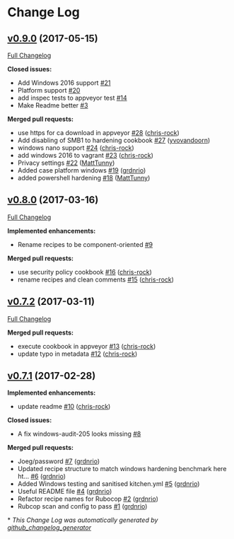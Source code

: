# Change Log

## [v0.9.0](https://github.com/dev-sec/chef-windows-hardening/tree/v0.9.0) (2017-05-15)
[Full Changelog](https://github.com/dev-sec/chef-windows-hardening/compare/v0.8.0...v0.9.0)

**Closed issues:**

- Add Windows 2016 support [\#21](https://github.com/dev-sec/chef-windows-hardening/issues/21)
- Platform support [\#20](https://github.com/dev-sec/chef-windows-hardening/issues/20)
- add inspec tests to appveyor test [\#14](https://github.com/dev-sec/chef-windows-hardening/issues/14)
- Make Readme better [\#3](https://github.com/dev-sec/chef-windows-hardening/issues/3)

**Merged pull requests:**

- use https for ca download in appveyor [\#28](https://github.com/dev-sec/chef-windows-hardening/pull/28) ([chris-rock](https://github.com/chris-rock))
- Add disabling of SMB1 to hardening cookbook [\#27](https://github.com/dev-sec/chef-windows-hardening/pull/27) ([yvovandoorn](https://github.com/yvovandoorn))
- windows nano support [\#24](https://github.com/dev-sec/chef-windows-hardening/pull/24) ([chris-rock](https://github.com/chris-rock))
- add windows 2016 to vagrant [\#23](https://github.com/dev-sec/chef-windows-hardening/pull/23) ([chris-rock](https://github.com/chris-rock))
- Privacy settings [\#22](https://github.com/dev-sec/chef-windows-hardening/pull/22) ([MattTunny](https://github.com/MattTunny))
- Added case platform windows [\#19](https://github.com/dev-sec/chef-windows-hardening/pull/19) ([grdnrio](https://github.com/grdnrio))
- added powershell hardening [\#18](https://github.com/dev-sec/chef-windows-hardening/pull/18) ([MattTunny](https://github.com/MattTunny))

## [v0.8.0](https://github.com/dev-sec/chef-windows-hardening/tree/v0.8.0) (2017-03-16)
[Full Changelog](https://github.com/dev-sec/chef-windows-hardening/compare/v0.7.2...v0.8.0)

**Implemented enhancements:**

- Rename recipes to be component-oriented [\#9](https://github.com/dev-sec/chef-windows-hardening/issues/9)

**Merged pull requests:**

- use security policy cookbook [\#16](https://github.com/dev-sec/chef-windows-hardening/pull/16) ([chris-rock](https://github.com/chris-rock))
- rename recipes and clean comments [\#15](https://github.com/dev-sec/chef-windows-hardening/pull/15) ([chris-rock](https://github.com/chris-rock))

## [v0.7.2](https://github.com/dev-sec/chef-windows-hardening/tree/v0.7.2) (2017-03-11)
[Full Changelog](https://github.com/dev-sec/chef-windows-hardening/compare/v0.7.1...v0.7.2)

**Merged pull requests:**

- execute cookbook in appveyor [\#13](https://github.com/dev-sec/chef-windows-hardening/pull/13) ([chris-rock](https://github.com/chris-rock))
- update typo in metadata [\#12](https://github.com/dev-sec/chef-windows-hardening/pull/12) ([chris-rock](https://github.com/chris-rock))

## [v0.7.1](https://github.com/dev-sec/chef-windows-hardening/tree/v0.7.1) (2017-02-28)
**Implemented enhancements:**

- update readme [\#10](https://github.com/dev-sec/chef-windows-hardening/pull/10) ([chris-rock](https://github.com/chris-rock))

**Closed issues:**

- A fix windows-audit-205 looks missing [\#8](https://github.com/dev-sec/chef-windows-hardening/issues/8)

**Merged pull requests:**

- Joeg/password [\#7](https://github.com/dev-sec/chef-windows-hardening/pull/7) ([grdnrio](https://github.com/grdnrio))
- Updated recipe structure to match windows hardening benchmark here ht… [\#6](https://github.com/dev-sec/chef-windows-hardening/pull/6) ([grdnrio](https://github.com/grdnrio))
- Added Windows testing and sanitised kitchen.yml [\#5](https://github.com/dev-sec/chef-windows-hardening/pull/5) ([grdnrio](https://github.com/grdnrio))
- Useful README file [\#4](https://github.com/dev-sec/chef-windows-hardening/pull/4) ([grdnrio](https://github.com/grdnrio))
- Refactor recipe names for Rubocop [\#2](https://github.com/dev-sec/chef-windows-hardening/pull/2) ([grdnrio](https://github.com/grdnrio))
- Rubcop scan and config to pass [\#1](https://github.com/dev-sec/chef-windows-hardening/pull/1) ([grdnrio](https://github.com/grdnrio))



\* *This Change Log was automatically generated by [github_changelog_generator](https://github.com/skywinder/Github-Changelog-Generator)*